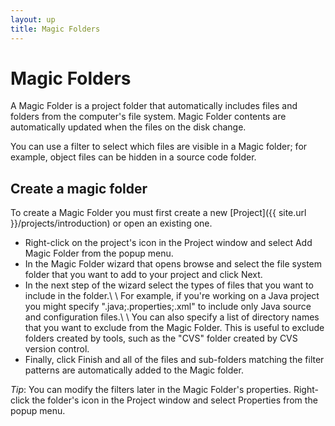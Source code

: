 ```yaml
---
layout: up
title: Magic Folders
---
```


# Magic Folders
A Magic Folder is a project folder that automatically includes files and folders from the computer's file system. Magic Folder contents are automatically updated when the files on the disk change.

You can use a filter to select which files are visible in a Magic folder; for example, object files can be hidden in a source code folder.

## Create a magic folder
To create a Magic Folder you must first create a new [Project]({{ site.url }}/projects/introduction) or open an existing one.

  - Right-click on the project's icon in the Project window and select Add Magic Folder from the popup menu.
  - In the Magic Folder wizard that opens browse and select the file system folder that you want to add to your project and click Next.
  - In the next step of the wizard select the types of files that you want to include in the folder.\ \ For example, if you're working on a Java project you might specify ".java;.properties;.xml" to include only Java source and configuration files.\ \ You can also specify a list of directory names that you want to exclude from the Magic Folder. This is useful to exclude folders created by tools, such as the "CVS" folder created by CVS version control.
  - Finally, click Finish and all of the files and sub-folders matching the filter patterns are automatically added to the Magic folder.

_Tip_: You can modify the filters later in the Magic Folder's properties. Right-click the folder's icon in the Project window and select Properties from the popup menu.
